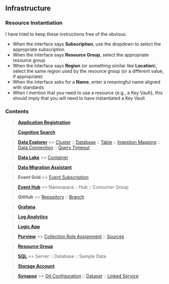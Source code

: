 ## Infrastructure

### Resource Instantiation

I have tried to keep these instructions free of the obvious:

* When the interface says **Subscription**, use the dropdown to select the appropriate subscription
* When the interface says **Resource Group**, select the appropriate resource group
* When the interface says **Region** (or something similar like **Location**), select the same region used by the resource group (or a different value, if appropriate)
* When the interface asks for a **Name**, enter a meaningful name aligned with standards
* When I mention that you need to use a resource {e.g., a Key Vault}, this should imply that you will need to have instantiated a Key Vault

### Contents

> [**Application Registration**](Infrastructure_ApplicationRegistration.md)

> [**Cognitive Search**](Infrastructure_CognitiveSearch.md)

> [**Data Explorer**](Infrastructure_DataExplorer.md) >> [Cluster](Infrastructure_DataExplorer_Cluster.md) :: [Database](Infrastructure_DataExplorer_Database.md) :: [Table](Infrastructure_DataExplorer_Table.md) :: [Ingestion Mapping](Infrastructure_DataExplorer_IngestionMapping.md) :: [Data Connection](Infrastructure_DataExplorer_DataConnection.md) :: [Query Timeout](Infrastructure_DataExplorer_QueryTimeout.md)

> [**Data Lake**](Infrastructure_DataLake.md) >> [Container](Infrastructure_DataLake_Container.md)

> [**Data Migration Assistant**](https://www.microsoft.com/en-us/download/details.aspx?id=53595)

> **Event Grid** >> [Event Subscription](Infrastructure_EventGrid_EventSubscription.md)

> [**Event Hub**](Infrastructure_EventHub.md) >> Namespace :: Hub :: Consumer Group

> **GitHub** >> [Repository](https://docs.github.com/en/repositories/creating-and-managing-repositories/creating-a-new-repository) :: [Branch](https://docs.github.com/en/pull-requests/collaborating-with-pull-requests/proposing-changes-to-your-work-with-pull-requests/creating-and-deleting-branches-within-your-repository)

> [**Grafana**](https://docs.microsoft.com/en-us/azure/managed-grafana/quickstart-managed-grafana-portal)

> [**Log Analytics**](Infrastructure_LogAnalytics.md)

> [**Logic App**](Infrastructure_LogicApp.md)

> [**Purview**](Infrastructure_Purview.md) >> [Collection Role Assignment](Infrastructure_Purview_CollectionRoleAssignment.md) :: [Sources](Infrastructure_Purview_Sources.md)

> [**Resource Group**](Infrastructure_ResourceGroup.md)

> [**SQL**](Infrastructure_SQL.md) >> Server :: Database :: Sample Data

> [**Storage Account**](Infrastructure_StorageAccount.md)

> [**Synapse**](Infrastructure_Synapse.md) >> [Git Configuration](Infrastructure_Synapse_GitConfiguration.md) :: [Dataset](Infrastructure_Synapse_Dataset.md) :: [Linked Service](Infrastructure_Synapse_LinkedService.md)
